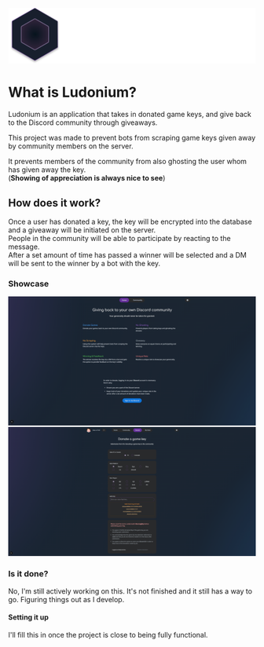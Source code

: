 ![Ludonium Icon](.github/assets/Logo.svg)

# What is Ludonium?
Ludonium is an application that takes in donated game keys, and give back to the Discord community through giveaways.  

This project was made to prevent bots from scraping game keys given away by community members on the server.  

It prevents members of the community from also ghosting the user whom has given away the key.  
(**Showing of appreciation is always nice to see**)

## How does it work?
Once a user has donated a key, the key will be encrypted into the database and a giveaway will be initiated on the server.  
People in the community will be able to participate by reacting to the message.  
After a set amount of time has passed a winner will be selected and a DM will be sent to the winner by a bot with the key. 


### Showcase
![Home](.github/assets/presentation/home.png)
![Donate](.github/assets/presentation/donate.png)

### Is it done? 
No, I'm still actively working on this. It's not finished and it still has a way to go. Figuring things out as I develop.

#### Setting it up
I'll fill this in once the project is close to being fully functional.
